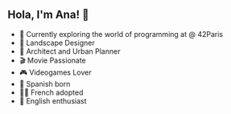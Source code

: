
## Hola, I'm Ana! :vulcan_salute:

* :rocket:  Currently exploring the world of programming at @ 42Paris
* :herb:  Landscape Designer
* :triangular_ruler:  Architect and Urban Planner
* :clapper:  Movie Passionate
* :video_game:  Videogames Lover
* :dancer:  Spanish born
* :artist:  French adopted
* :guard:  English enthusiast
